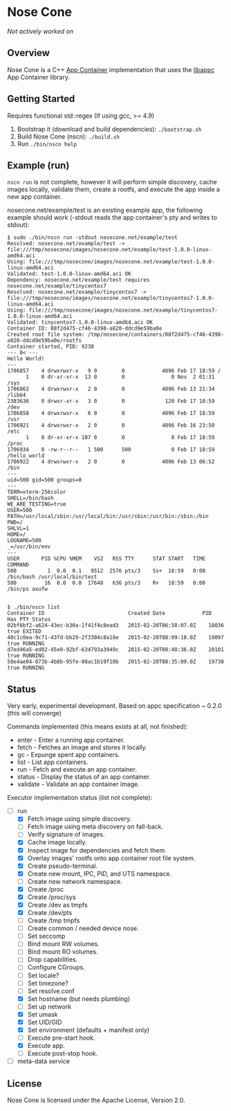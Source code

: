 # Nose Cone

*Not actively worked on*

## Overview

Nose Cone is a C++ [App Container](https://github.com/appc/spec) implementation that
uses the [libappc](https://github.com/cdaylward/libappc) App Container library.

## Getting Started

Requires functional std::regex (If using gcc, >= 4.9)

1. Bootstrap it (download and build dependencies): `./bootstrap.sh`
2. Build Nose Cone (nscn): `./build.sh`
3. Run `./bin/nscn help`

## Example (run)

`nscn run` is not complete, however it will perform simple discovery, cache images
locally, validate them, create a rootfs, and execute the app inside a new app container.

nosecone.net/example/test is an existing example app, the following example should work (-stdout
reads the app container's pty and writes to stdout):

```
$ sudo ./bin/nscn run -stdout nosecone.net/example/test
Resolved: nosecone.net/example/test -> file:///tmp/nosecone/images/nosecone.net/example/test-1.0.0-linux-amd64.aci
Using: file:///tmp/nosecone/images/nosecone.net/example/test-1.0.0-linux-amd64.aci
Validated: test-1.0.0-linux-amd64.aci OK
Dependency: nosecone.net/example/test requires nosecone.net/example/tinycentos7
Resolved: nosecone.net/example/tinycentos7 -> file:///tmp/nosecone/images/nosecone.net/example/tinycentos7-1.0.0-linux-amd64.aci
Using: file:///tmp/nosecone/images/nosecone.net/example/tinycentos7-1.0.0-linux-amd64.aci
Validated: tinycentos7-1.0.0-linux-amd64.aci OK
Container ID: 08f2d475-cf46-4398-a820-ddcd9e59ba0e
Created root file system: /tmp/nosecone/containers/08f2d475-cf46-4398-a820-ddcd9e59ba0e/rootfs
Container started, PID: 9238
--- 8< ---
Hello World!
---
1706857    4 drwxrwxr-x   9 0        0            4096 Feb 17 18:59 /
      1    0 dr-xr-xr-x  13 0        0               0 Nov  2 01:31 /sys
1706862    4 drwxrwxr-x   2 0        0            4096 Feb 13 21:34 /lib64
2383636    0 drwxr-xr-x   3 0        0             120 Feb 17 18:59 /dev
1706858    4 drwxrwxr-x   6 0        0            4096 Feb 17 18:59 /usr
1706921    4 drwxrwxr-x   2 0        0            4096 Feb 16 23:50 /etc
      1    0 dr-xr-xr-x 107 0        0               0 Feb 17 18:59 /proc
1706934    0 -rw-r--r--   1 500      500             0 Feb 17 18:59 /hello_world
1706922    4 drwxrwxr-x   2 0        0            4096 Feb 13 06:52 /bin
---
uid=500 gid=500 groups=0
---
TERM=xterm-256color
SHELL=/bin/bash
WE_ARE_TESTING=true
USER=500
PATH=/usr/local/sbin:/usr/local/bin:/usr/sbin:/usr/bin:/sbin:/bin
PWD=/
SHLVL=1
HOME=/
LOGNAME=500
_=/usr/bin/env
---
USER       PID %CPU %MEM    VSZ   RSS TTY      STAT START   TIME COMMAND
500          1  0.0  0.1   9512  2576 pts/3    Ss+  18:59   0:00 /bin/bash /usr/local/bin/test
500         16  0.0  0.0  17648   636 pts/3    R+   18:59   0:00 /bin/ps axufw


$ ./bin/nscn list
Container ID                           Created Date            PID     Has PTY Status
02bf6bf2-a624-43ec-b30a-1f41f4c8ead3   2015-02-20T06:58:07.0Z    18036    true EXITED
40c1c0ea-9c71-43fd-bb29-2f3304c8a18e   2015-02-20T08:09:18.0Z    19097    true RUNNING
d7ed46a5-ed02-45e0-92bf-634793a3949c   2015-02-20T08:48:36.0Z    20101    true RUNNING
58e4ae04-073b-4b8b-95fe-08ac1b19f10b   2015-02-20T08:35:09.0Z    19738    true RUNNING

```

## Status

Very early, experimental development. Based on appc specification ~ 0.2.0 (this will converge)

Commands implemented (this means exists at all, not finished):
- enter    - Enter a running app container.
- fetch    - Fetches an image and stores it locally.
- gc       - Expunge spent app containers.
- list     - List app containers.
- run      - Fetch and execute an app container.
- status   - Display the status of an app container.
- validate - Validate an app container image.

Executor implementation status (list not complete):

- [ ] run
    - [x] Fetch image using simple discovery.
    - [ ] Fetch image using meta discovery on fall-back.
    - [ ] Verify signature of images.
    - [x] Cache image locally.
    - [x] Inspect image for dependencies and fetch them.
    - [x] Overlay images' rootfs onto app container root file system.
    - [x] Create pseudo-terminal.
    - [x] Create new mount, IPC, PID, and UTS namespace.
    - [ ] Create new network namespace.
    - [x] Create /proc
    - [x] Create /proc/sys
    - [x] Create /dev as tmpfs
    - [x] Create /dev/pts
    - [ ] Create /tmp tmpfs
    - [ ] Create common / needed device nose.
    - [ ] Set seccomp
    - [ ] Bind mount RW volumes.
    - [ ] Bind mount RO volumes.
    - [ ] Drop capabilities.
    - [ ] Configure CGroups.
    - [ ] Set locale?
    - [ ] Set timezone?
    - [ ] Set resolve.conf
    - [x] Set hostname (but needs plumbing)
    - [ ] Set up network
    - [x] Set umask
    - [x] Set UID/GID
    - [x] Set environment (defaults + manifest only)
    - [ ] Execute pre-start hook.
    - [x] Execute app.
    - [ ] Execute post-stop hook.
- [ ] meta-data service

## License

Nose Cone is licensed under the Apache License, Version 2.0.
